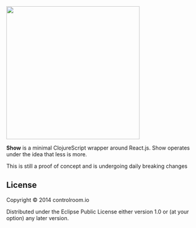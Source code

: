 <img src="http://controlroom.io/images/show-logo.png?1237" width=350/>

**Show** is a minimal ClojureScript wrapper around React.js. Show operates under
the idea that less is more.

This is still a proof of concept and is undergoing daily breaking changes

## License

Copyright © 2014 controlroom.io

Distributed under the Eclipse Public License either version 1.0 or (at
your option) any later version.
